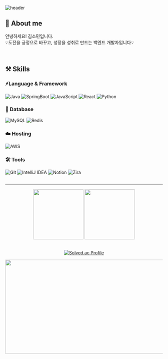 ![header](https://capsule-render.vercel.app/api?type=waving&color=FFE199&height=200&section=header&text=SOMIN's%20GITHUB🐥&fontSize=50&fontColor=543A32&animation=fadeIn)

## 🙌 About me
안녕하세요! 김소민입니다.
<br />
💡도전을 긍정으로 바꾸고, 성장을 성취로 만드는 백엔드 개발자입니다💡
<br />
<br />
<br />
## ⚒️ Skills

### ⚡️Language & Framework
![Java](https://img.shields.io/badge/java-%23ED8B00.svg?style=for-the-badge&logo=openjdk&logoColor=white)
![SpringBoot](https://img.shields.io/badge/spring&nbsp;boot-%236DB33F.svg?style=for-the-badge&logo=springboot&logoColor=white)
![JavaScript](https://img.shields.io/badge/javascript-%23323330.svg?style=for-the-badge&logo=javascript&logoColor=%23F7DF1E)
![React](https://img.shields.io/badge/react-%2320232a.svg?style=for-the-badge&logo=react&logoColor=%2361DAFB)
![Python](https://img.shields.io/badge/python-3670A0?style=for-the-badge&logo=python&logoColor=ffdd54)


### 💾 Database
![MySQL](https://img.shields.io/badge/mysql-4479A1.svg?style=for-the-badge&logo=mysql&logoColor=white)
![Redis](https://img.shields.io/badge/redis-%23DD0031.svg?style=for-the-badge&logo=redis&logoColor=white)

### ☁️ Hosting
![AWS](https://img.shields.io/badge/AWS-%23FF9900.svg?style=for-the-badge&logo=amazon-aws&logoColor=white)

### 🛠 Tools
![Git](https://img.shields.io/badge/git-%23F05033.svg?style=for-the-badge&logo=git&logoColor=white)
![IntelliJ IDEA](https://img.shields.io/badge/IntelliJIDEA-000000.svg?style=for-the-badge&logo=intellij-idea&logoColor=white)
![Notion](https://img.shields.io/badge/Notion-%23000000.svg?style=for-the-badge&logo=notion&logoColor=white)
![Zira](https://img.shields.io/badge/Zira-%23000000.svg?style=for-the-badge&logo=zira&logoColor=white)
<br />
<br />
<hr />
<div align="center">
  <div>
      <img src="https://github-readme-stats.vercel.app/api?username=ss0ming&bg_color=180,00000000,00000000&title_color=fd9696&text_color=fd9696" height="160" /> 
      <img src="https://github-readme-stats.vercel.app/api/top-langs/?username=ss0ming&layout=compact&bg_color=180,00000000,00000000&title_color=fd9696&text_color=fd9696" height="160" />
  </div> 
  <br />
  
  [![Solved.ac Profile](http://mazassumnida.wtf/api/v2/generate_badge?boj=hee9920)](https://solved.ac/hee9920/)
  
  <a href="https://github.com/devxb/gitanimals">
      <img src="https://render.gitanimals.org/farms/ss0ming" width="1000" height="300"/>
  </a>
</div>
